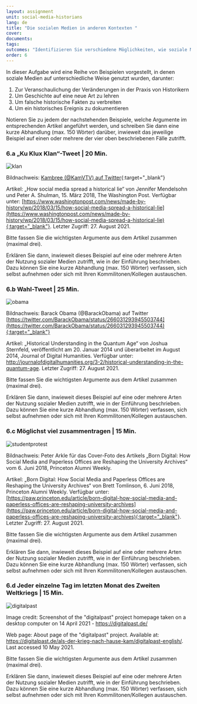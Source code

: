 ```yaml
---
layout: assignment
unit: social-media-historians
lang: de
title: "Die sozialen Medien in anderen Kontexten "
cover:
documents:
tags:
outcomes: "Identifizieren Sie verschiedene Möglichkeiten, wie soziale Medien für Historiker von Bedeutung sein können."
order: 6
---
```


In dieser Aufgabe wird eine Reihe von Beispielen vorgestellt, in denen soziale Medien auf unterschiedliche Weise genutzt wurden, darunter:
1.  Zur Veranschaulichung der Veränderungen in der Praxis von Historikern
2.  Um Geschichte auf eine neue Art zu lehren
3.  Um falsche historische Fakten zu verbreiten
4.  Um ein historisches Ereignis zu dokumentieren

Notieren Sie zu jedem der nachstehenden Beispiele, welche Argumente im entsprechenden Artikel angeführt werden, und schreiben Sie dann eine kurze Abhandlung (max. 150 Wörter) darüber, inwieweit das jeweilige Beispiel auf einen oder mehrere der vier oben beschriebenen Fälle zutrifft.


<!-- more -->
<!-- briefing-student -->

### 6.a „Ku Klux Klan“-Tweet | 20 Min. 
<!-- section-contents -->

![klan](../../../assets/images/social-media/klan.png)

Bildnachweis: [Kambree (@KamVTV) auf Twitter](https://twitter.com/KamVTV/status/970134790098714625){:target="_blank"} 

Artikel: „How social media spread a historical lie“ von Jennifer Mendelsohn und Peter A. Shulman, 15. März 2018, The Washington Post. Verfügbar unter: [https://www.washingtonpost.com/news/made-by-history/wp/2018/03/15/how-social-media-spread-a-historical-lie](https://www.washingtonpost.com/news/made-by-history/wp/2018/03/15/how-social-media-spread-a-historical-lie){:target="_blank"}. Letzter Zugriff: 27. August 2021.

Bitte fassen Sie die wichtigsten Argumente aus dem Artikel zusammen (maximal drei).

Erklären Sie dann, inwieweit dieses Beispiel auf eine oder mehrere Arten der Nutzung sozialer Medien zutrifft, wie in der Einführung beschrieben. Dazu können Sie eine kurze Abhandlung (max. 150 Wörter) verfassen, sich selbst aufnehmen oder sich mit Ihren Kommilitonen/Kollegen austauschen.

<!-- section -->

### 6.b Wahl-Tweet | 25 Min. 
  <!-- section-contents -->

![obama](../../../assets/images/social-media/obama.png)

Bildnachweis: Barack Obama (@BarackObama) auf Twitter [https://twitter.com/BarackObama/status/266031293945503744](https://twitter.com/BarackObama/status/266031293945503744){:target="_blank"}

Artikel: „Historical Understanding in the Quantum Age“ von Joshua Sternfeld, veröffentlicht am 20. Januar 2014 und überarbeitet im August 2014, Journal of Digital Humanities. Verfügbar unter: http://journalofdigitalhumanities.org/3-2/historical-understanding-in-the-quantum-age. Letzter Zugriff: 27. August 2021.

Bitte fassen Sie die wichtigsten Argumente aus dem Artikel zusammen (maximal drei).

Erklären Sie dann, inwieweit dieses Beispiel auf eine oder mehrere Arten der Nutzung sozialer Medien zutrifft, wie in der Einführung beschrieben. Dazu können Sie eine kurze Abhandlung (max. 150 Wörter) verfassen, sich selbst aufnehmen oder sich mit Ihren Kommilitonen/Kollegen austauschen.

<!-- section -->

### 6.c Möglichst viel zusammentragen | 15 Min. 
 <!-- section-contents -->


 ![studentprotest](../../../assets/images/social-media/studentprotest.png)

Bildnachweis: Peter Arkle für das Cover-Foto des Artikels „Born Digital: How Social Media and Paperless Offices are Reshaping the University Archives“ vom 6. Juni 2018, Princeton Alumni Weekly.

Artikel: „Born Digital: How Social Media and Paperless Offices are Reshaping the University Archives“ von Brett Tomlinson, 6. Juni 2018, Princeton Alumni Weekly. Verfügbar unter: [https://paw.princeton.edu/article/born-digital-how-social-media-and-paperless-offices-are-reshaping-university-archives](https://paw.princeton.edu/article/born-digital-how-social-media-and-paperless-offices-are-reshaping-university-archives){:target="_blank"}. Letzter Zugriff: 27. August 2021.

Bitte fassen Sie die wichtigsten Argumente aus dem Artikel zusammen (maximal drei).

Erklären Sie dann, inwieweit dieses Beispiel auf eine oder mehrere Arten der Nutzung sozialer Medien zutrifft, wie in der Einführung beschrieben. Dazu können Sie eine kurze Abhandlung (max. 150 Wörter) verfassen, sich selbst aufnehmen oder sich mit Ihren Kommilitonen/Kollegen austauschen.

<!-- section -->

### 6.d Jeder einzelne Tag im letzten Monat des Zweiten Weltkriegs | 15 Min. 
 <!-- section-contents -->

 ![digitalpast](../../../assets/images/social-media/digitalpast.png)

Image credit: Screenshot of the "digitalpast" project homepage taken on a desktop computer on 14 April 2021 - https://digitalpast.de/

Web page: About page of the "digitalpast" project. Available at: https://digitalpast.de/als-der-krieg-nach-hause-kam/digitalpast-english/. Last accessed 10 May 2021.

Bitte fassen Sie die wichtigsten Argumente aus dem Artikel zusammen (maximal drei).

Erklären Sie dann, inwieweit dieses Beispiel auf eine oder mehrere Arten der Nutzung sozialer Medien zutrifft, wie in der Einführung beschrieben. Dazu können Sie eine kurze Abhandlung (max. 150 Wörter) verfassen, sich selbst aufnehmen oder sich mit Ihren Kommilitonen/Kollegen austauschen.

<!-- briefing-teacher -->
